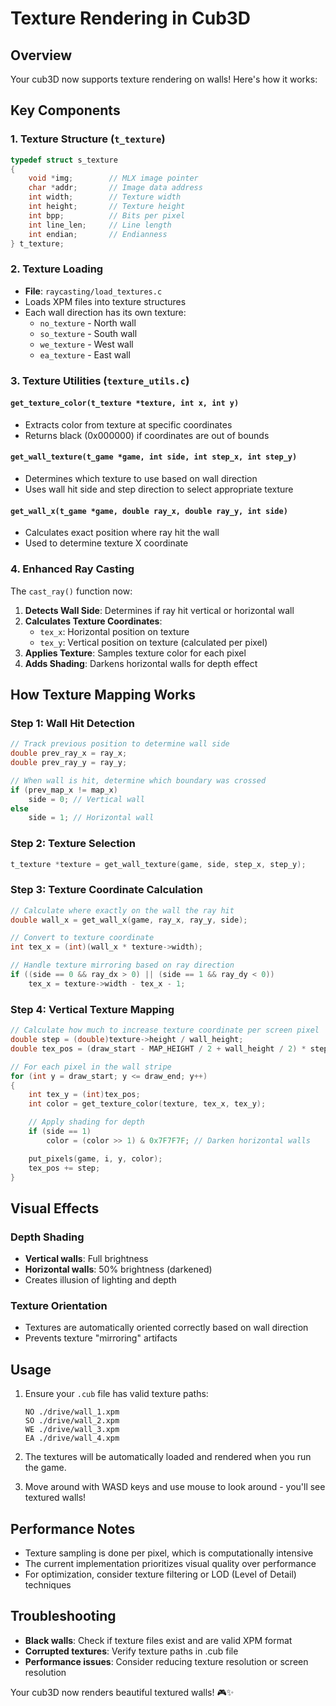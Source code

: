 # Texture Rendering in Cub3D

## Overview

Your cub3D now supports texture rendering on walls! Here's how it works:

## Key Components

### 1. Texture Structure (`t_texture`)

```c
typedef struct s_texture
{
    void *img;        // MLX image pointer
    char *addr;       // Image data address
    int width;        // Texture width
    int height;       // Texture height
    int bpp;          // Bits per pixel
    int line_len;     // Line length
    int endian;       // Endianness
} t_texture;
```

### 2. Texture Loading

- **File**: `raycasting/load_textures.c`
- Loads XPM files into texture structures
- Each wall direction has its own texture:
  - `no_texture` - North wall
  - `so_texture` - South wall
  - `we_texture` - West wall
  - `ea_texture` - East wall

### 3. Texture Utilities (`texture_utils.c`)

#### `get_texture_color(t_texture *texture, int x, int y)`

- Extracts color from texture at specific coordinates
- Returns black (0x000000) if coordinates are out of bounds

#### `get_wall_texture(t_game *game, int side, int step_x, int step_y)`

- Determines which texture to use based on wall direction
- Uses wall hit side and step direction to select appropriate texture

#### `get_wall_x(t_game *game, double ray_x, double ray_y, int side)`

- Calculates exact position where ray hit the wall
- Used to determine texture X coordinate

### 4. Enhanced Ray Casting

The `cast_ray()` function now:

1. **Detects Wall Side**: Determines if ray hit vertical or horizontal wall
2. **Calculates Texture Coordinates**:
   - `tex_x`: Horizontal position on texture
   - `tex_y`: Vertical position on texture (calculated per pixel)
3. **Applies Texture**: Samples texture color for each pixel
4. **Adds Shading**: Darkens horizontal walls for depth effect

## How Texture Mapping Works

### Step 1: Wall Hit Detection

```c
// Track previous position to determine wall side
double prev_ray_x = ray_x;
double prev_ray_y = ray_y;

// When wall is hit, determine which boundary was crossed
if (prev_map_x != map_x)
    side = 0; // Vertical wall
else
    side = 1; // Horizontal wall
```

### Step 2: Texture Selection

```c
t_texture *texture = get_wall_texture(game, side, step_x, step_y);
```

### Step 3: Texture Coordinate Calculation

```c
// Calculate where exactly on the wall the ray hit
double wall_x = get_wall_x(game, ray_x, ray_y, side);

// Convert to texture coordinate
int tex_x = (int)(wall_x * texture->width);

// Handle texture mirroring based on ray direction
if ((side == 0 && ray_dx > 0) || (side == 1 && ray_dy < 0))
    tex_x = texture->width - tex_x - 1;
```

### Step 4: Vertical Texture Mapping

```c
// Calculate how much to increase texture coordinate per screen pixel
double step = (double)texture->height / wall_height;
double tex_pos = (draw_start - MAP_HEIGHT / 2 + wall_height / 2) * step;

// For each pixel in the wall stripe
for (int y = draw_start; y <= draw_end; y++)
{
    int tex_y = (int)tex_pos;
    int color = get_texture_color(texture, tex_x, tex_y);

    // Apply shading for depth
    if (side == 1)
        color = (color >> 1) & 0x7F7F7F; // Darken horizontal walls

    put_pixels(game, i, y, color);
    tex_pos += step;
}
```

## Visual Effects

### Depth Shading

- **Vertical walls**: Full brightness
- **Horizontal walls**: 50% brightness (darkened)
- Creates illusion of lighting and depth

### Texture Orientation

- Textures are automatically oriented correctly based on wall direction
- Prevents texture "mirroring" artifacts

## Usage

1. Ensure your `.cub` file has valid texture paths:

   ```
   NO ./drive/wall_1.xpm
   SO ./drive/wall_2.xpm
   WE ./drive/wall_3.xpm
   EA ./drive/wall_4.xpm
   ```

2. The textures will be automatically loaded and rendered when you run the game.

3. Move around with WASD keys and use mouse to look around - you'll see textured walls!

## Performance Notes

- Texture sampling is done per pixel, which is computationally intensive
- The current implementation prioritizes visual quality over performance
- For optimization, consider texture filtering or LOD (Level of Detail) techniques

## Troubleshooting

- **Black walls**: Check if texture files exist and are valid XPM format
- **Corrupted textures**: Verify texture paths in .cub file
- **Performance issues**: Consider reducing texture resolution or screen resolution

Your cub3D now renders beautiful textured walls! 🎮✨

